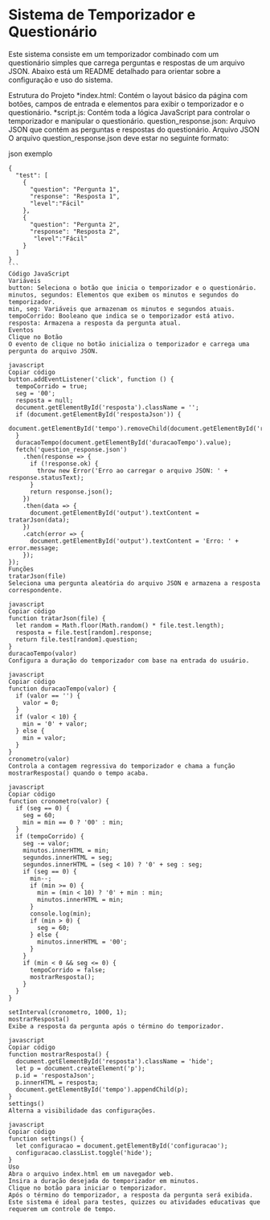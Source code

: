 # Sistema de Temporizador e Questionário

Este sistema consiste em um temporizador combinado com um questionário simples que carrega perguntas e respostas de um arquivo JSON. Abaixo está um README detalhado para orientar sobre a configuração e uso do sistema.

Estrutura do Projeto
*index.html: Contém o layout básico da página com botões, campos de entrada e elementos para exibir o temporizador e o questionário.
*script.js: Contém toda a lógica JavaScript para controlar o temporizador e manipular o questionário.
question_response.json: Arquivo JSON que contém as perguntas e respostas do questionário.
Arquivo JSON
O arquivo question_response.json deve estar no seguinte formato:

json exemplo
````
{
  "test": [
    {
      "question": "Pergunta 1",
      "response": "Resposta 1",
      "level":"Fácil"
    },
    {
      "question": "Pergunta 2",
      "response": "Resposta 2",
       "level":"Fácil"
    }
  ]
}
```
Código JavaScript
Variáveis
button: Seleciona o botão que inicia o temporizador e o questionário.
minutos, segundos: Elementos que exibem os minutos e segundos do temporizador.
min, seg: Variáveis que armazenam os minutos e segundos atuais.
tempoCorrido: Booleano que indica se o temporizador está ativo.
resposta: Armazena a resposta da pergunta atual.
Eventos
Clique no Botão
O evento de clique no botão inicializa o temporizador e carrega uma pergunta do arquivo JSON.

javascript
Copiar código
button.addEventListener('click', function () {
  tempoCorrido = true;
  seg = '00';
  resposta = null;
  document.getElementById('resposta').className = '';
  if (document.getElementById('respostaJson')) {
    document.getElementById('tempo').removeChild(document.getElementById('respostaJson'));
  }
  duracaoTempo(document.getElementById('duracaoTempo').value);
  fetch('question_response.json')
    .then(response => {
      if (!response.ok) {
        throw new Error('Erro ao carregar o arquivo JSON: ' + response.statusText);
      }
      return response.json();
    })
    .then(data => {
      document.getElementById('output').textContent = tratarJson(data);
    })
    .catch(error => {
      document.getElementById('output').textContent = 'Erro: ' + error.message;
    });
});
Funções
tratarJson(file)
Seleciona uma pergunta aleatória do arquivo JSON e armazena a resposta correspondente.

javascript
Copiar código
function tratarJson(file) {
  let random = Math.floor(Math.random() * file.test.length);
  resposta = file.test[random].response;
  return file.test[random].question;
}
duracaoTempo(valor)
Configura a duração do temporizador com base na entrada do usuário.

javascript
Copiar código
function duracaoTempo(valor) {
  if (valor == '') {
    valor = 0;
  }
  if (valor < 10) {
    min = '0' + valor;
  } else {
    min = valor;
  }
}
cronometro(valor)
Controla a contagem regressiva do temporizador e chama a função mostrarResposta() quando o tempo acaba.

javascript
Copiar código
function cronometro(valor) {
  if (seg == 0) {
    seg = 60;
    min = min == 0 ? '00' : min;
  }
  if (tempoCorrido) {
    seg -= valor;
    minutos.innerHTML = min;
    segundos.innerHTML = seg;
    segundos.innerHTML = (seg < 10) ? '0' + seg : seg;
    if (seg == 0) {
      min--;
      if (min >= 0) {
        min = (min < 10) ? '0' + min : min;
        minutos.innerHTML = min;
      }
      console.log(min);
      if (min > 0) {
        seg = 60;
      } else {
        minutos.innerHTML = '00';
      }
    }
    if (min < 0 && seg <= 0) {
      tempoCorrido = false;
      mostrarResposta();
    }
  }
}

setInterval(cronometro, 1000, 1);
mostrarResposta()
Exibe a resposta da pergunta após o término do temporizador.

javascript
Copiar código
function mostrarResposta() {
  document.getElementById('resposta').className = 'hide';
  let p = document.createElement('p');
  p.id = 'respostaJson';
  p.innerHTML = resposta;
  document.getElementById('tempo').appendChild(p);
}
settings()
Alterna a visibilidade das configurações.

javascript
Copiar código
function settings() {
  let configuracao = document.getElementById('configuracao');
  configuracao.classList.toggle('hide');
}
Uso
Abra o arquivo index.html em um navegador web.
Insira a duração desejada do temporizador em minutos.
Clique no botão para iniciar o temporizador.
Após o término do temporizador, a resposta da pergunta será exibida.
Este sistema é ideal para testes, quizzes ou atividades educativas que requerem um controle de tempo.
